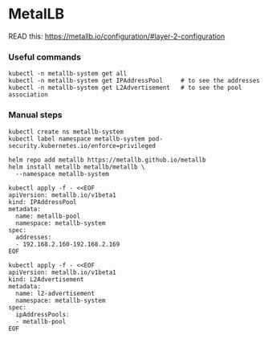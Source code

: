 
# MetalLB
READ this: https://metallb.io/configuration/#layer-2-configuration


### Useful commands
```shell
kubectl -n metallb-system get all
kubectl -n metallb-system get IPAddressPool     # to see the addresses
kubectl -n metallb-system get L2Advertisement   # to see the pool association
```


### Manual steps
```shell
kubectl create ns metallb-system
kubectl label namespace metallb-system pod-security.kubernetes.io/enforce=privileged

helm repo add metallb https://metallb.github.io/metallb
helm install metallb metallb/metallb \
  --namespace metallb-system

kubectl apply -f - <<EOF
apiVersion: metallb.io/v1beta1
kind: IPAddressPool
metadata:
  name: metallb-pool
  namespace: metallb-system
spec:
  addresses:
  - 192.168.2.160-192.168.2.169
EOF

kubectl apply -f - <<EOF
apiVersion: metallb.io/v1beta1
kind: L2Advertisement
metadata:
  name: l2-advertisement
  namespace: metallb-system
spec:
  ipAddressPools:
  - metallb-pool
EOF
```
